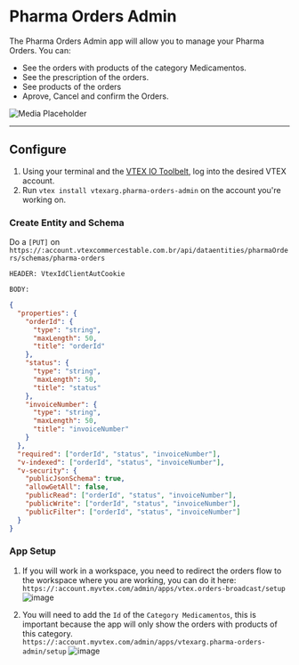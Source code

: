 # Pharma Orders Admin

The Pharma Orders Admin app will allow you to manage your Pharma Orders. You can:

- See the orders with products of the category Medicamentos.
- See the prescription of the orders.
- See products of the orders
- Aprove, Cancel and confirm the Orders.

![Media Placeholder](https://user-images.githubusercontent.com/55905671/139487826-4fa4dcea-101e-486c-a106-acc8c3abd36a.gif)

---

## Configure

1. Using your terminal and the [VTEX IO Toolbelt](https://vtex.io/docs/recipes/development/vtex-io-cli-installment-and-command-reference), log into the desired VTEX account.
2. Run `vtex install vtexarg.pharma-orders-admin` on the account you're working on.

### Create Entity and Schema

Do a `[PUT]` on `https://:account.vtexcommercestable.com.br/api/dataentities/pharmaOrders/schemas/pharma-orders`

`HEADER: VtexIdClientAutCookie`

`BODY:`

```json
{
  "properties": {
    "orderId": {
      "type": "string",
      "maxLength": 50,
      "title": "orderId"
    },
    "status": {
      "type": "string",
      "maxLength": 50,
      "title": "status"
    },
    "invoiceNumber": {
      "type": "string",
      "maxLength": 50,
      "title": "invoiceNumber"
    }
  },
  "required": ["orderId", "status", "invoiceNumber"],
  "v-indexed": ["orderId", "status", "invoiceNumber"],
  "v-security": {
    "publicJsonSchema": true,
    "allowGetAll": false,
    "publicRead": ["orderId", "status", "invoiceNumber"],
    "publicWrite": ["orderId", "status", "invoiceNumber"],
    "publicFilter": ["orderId", "status", "invoiceNumber"]
  }
}
```

### App Setup

1. If you will work in a workspace, you need to redirect the orders flow to the workspace where you are working, you can do it here:
   `https://:account.myvtex.com/admin/apps/vtex.orders-broadcast/setup`
   ![image](https://user-images.githubusercontent.com/55905671/139486880-779613dc-8c6d-4420-b89c-81b17a751770.png)

2. You will need to add the `Id` of the `Category Medicamentos`, this is important because the app will only show the orders with products of this category.
   `https://:account.myvtex.com/admin/apps/vtexarg.pharma-orders-admin/setup`
   ![image](https://user-images.githubusercontent.com/55905671/139487357-e13ad3ac-59ba-4627-abbb-f632556a2d2e.png)
